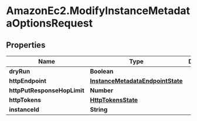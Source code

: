 # AmazonEc2.ModifyInstanceMetadataOptionsRequest

## Properties

Name | Type | Description | Notes
------------ | ------------- | ------------- | -------------
**dryRun** | **Boolean** |  | [optional] 
**httpEndpoint** | [**InstanceMetadataEndpointState**](InstanceMetadataEndpointState.md) |  | [optional] 
**httpPutResponseHopLimit** | **Number** |  | [optional] 
**httpTokens** | [**HttpTokensState**](HttpTokensState.md) |  | [optional] 
**instanceId** | **String** |  | 


